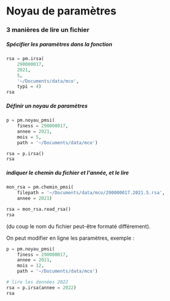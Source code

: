 # Noyau de paramètres


### 3 manières de lire un fichier

##### Spécifier les paramètres dans la fonction

```python
rsa = pm.irsa(
    290000017, 
    2021,
    5, 
    '~/Documents/data/mco', 
    typi = 4)
rsa
```

##### Définir un noyau de paramètres

```python
p = pm.noyau_pmsi(
    finess = 290000017, 
    annee = 2021, 
    mois = 5, 
    path = '~/Documents/data/mco')

rsa = p.irsa()
rsa
```

##### indiquer le chemin du fichier et l'année, et le lire

```python
mon_rsa = pm.chemin_pmsi(
    filepath = '~/Documents/data/mco/290000017.2021.5.rsa', 
    annee = 2021)

rsa = mon_rsa.read_rsa()
rsa
```

(du coup le nom du fichier peut-être formaté différement).


On peut modifier en ligne les paramètres, exemple :

```python
p = pm.noyau_pmsi(
    finess = 290000017, 
    annee = 2021, 
    mois = 12, 
    path = '~/Documents/data/mco')

# lire les données 2022
rsa = p.irsa(annee = 2022)
rsa
```

